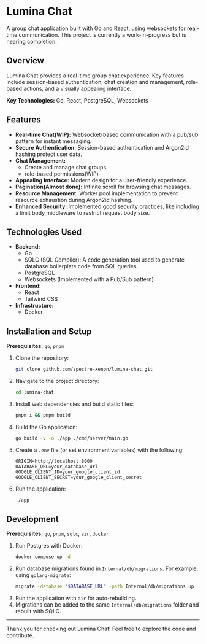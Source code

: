 # Lumina Chat

A group chat application built with Go and React, using websockets for real-time communication. This project is currently a work-in-progress but is nearing completion.

## Overview

Lumina Chat provides a real-time group chat experience. Key features include session-based authentication, chat creation and management, role-based actions, and a visually appealing interface.

**Key Technologies:** Go, React, PostgreSQL, Websockets

## Features

*   **Real-time Chat(WIP):** Websocket-based communication with a pub/sub pattern for instant messaging.
*   **Secure Authentication:** Session-based authentication and Argon2id hashing protect user data.
*   **Chat Management:**
      - Create and manage chat groups.
      - role-based permissions(WIP)
*   **Appealing Interface:** Modern design for a user-friendly experience.
*   **Pagination(Almost done):** Infinite scroll for browsing chat messages.
*   **Resource Management:** Worker pool implementation to prevent resource exhaustion during Argon2id hashing.
*   **Enhanced Security:** Implemented good security practices, like including a limit body middleware to restrict request body size.

## Technologies Used

*   **Backend:**
    *   Go
    *   SQLC (SQL Compiler): A code generation tool used to generate database boilerplate code from SQL queries.
    *   PostgreSQL
    *   Websockets (Implemented with a Pub/Sub pattern)
*   **Frontend:**
    *   React
    *   Tailwind CSS
*   **Infrastructure:**
    *   Docker

## Installation and Setup

**Prerequisites:** `go`, `pnpm`

1.  Clone the repository:
    ```bash
    git clone github.com/spectre-xenon/lumina-chat.git
    ```
2.  Navigate to the project directory:
    ```bash
    cd lumina-chat
    ```
3.  Install web dependencies and build static files:
    ```bash
    pnpm i && pnpm build
    ```
4.  Build the Go application:
    ```bash
    go build -v -o ./app ./cmd/server/main.go
    ```
5.  Create a `.env` file (or set environment variables) with the following:
    ```
    ORIGIN=http://localhost:8000
    DATABASE_URL=your_database_url
    GOOGLE_CLIENT_ID=your_google_client_id
    GOOGLE_CLIENT_SECRET=your_google_client_secret
    ```
6.  Run the application:
    ```bash
    ./app
    ```

## Development

**Prerequisites:** `go`, `pnpm`, `sqlc`, `air`, `docker`

1.  Run Postgres with Docker:
    ```bash
    docker compose up -d
    ```
2.  Run database migrations found in `Internal/db/migrations`. For example, using `golang-migrate`:
    ```bash
    migrate -database "$DATABASE_URL" -path Internal/db/migrations up
    ```
3.  Run the application with `air` for auto-rebuilding.
4.  Migrations can be added to the same `Internal/db/migrations` folder and rebuilt with SQLC.

---

Thank you for checking out Lumina Chat! Feel free to explore the code and contribute.
